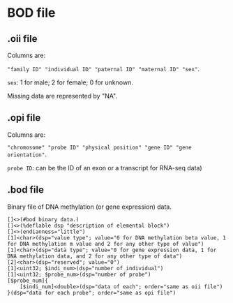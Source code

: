 # BOD file  

## .oii file
Columns are:

`"family ID" "individual ID" "paternal ID" "maternal ID" "sex"`.

 `sex`: 1 for male; 2 for female; 0 for unknown.

Missing data are represented by "NA".  

## .opi file 
Columns are:

`"chromosome" "probe ID" "physical position" "gene ID" "gene orientation"`.  

`probe ID`: can be the ID of an exon or a transcript for RNA-seq data)

## .bod file  
Binary file of DNA methylation (or gene expression) data.
```
[]<>(#bod binary data.)
[]<>(%deflable dsp "description of elemental block")
[]<>(endianness="little")
[1]<char>(dsp="value type"; value="0 for DNA methylation beta value, 1 for DNA methylation m value and 2 for any other type of value")
[1]<char>(dsp="data type"; value="0 for gene expression data, 1 for DNA methylation data, and 2 for any other type of data")
[2]<char>(dsp="reserved"; value="0")
[1]<uint32; $indi_num>(dsp="number of individual")
[1]<uint32; $probe_num>(dsp="number of probe")
[$probe_num]{
    [$indi_num]<double>(dsp="data of each"; order="same as oii file")
}(dsp="data for each probe"; order="same as opi file")

```


